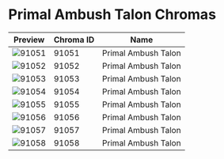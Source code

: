 # Primal Ambush Talon Chromas

| Preview | Chroma ID | Name |
|---------|-----------|------|
| ![91051](https://raw.communitydragon.org/latest/plugins/rcp-be-lol-game-data/global/default/v1/champion-chroma-images/91/91051.png) | 91051 | Primal Ambush Talon |
| ![91052](https://raw.communitydragon.org/latest/plugins/rcp-be-lol-game-data/global/default/v1/champion-chroma-images/91/91052.png) | 91052 | Primal Ambush Talon |
| ![91053](https://raw.communitydragon.org/latest/plugins/rcp-be-lol-game-data/global/default/v1/champion-chroma-images/91/91053.png) | 91053 | Primal Ambush Talon |
| ![91054](https://raw.communitydragon.org/latest/plugins/rcp-be-lol-game-data/global/default/v1/champion-chroma-images/91/91054.png) | 91054 | Primal Ambush Talon |
| ![91055](https://raw.communitydragon.org/latest/plugins/rcp-be-lol-game-data/global/default/v1/champion-chroma-images/91/91055.png) | 91055 | Primal Ambush Talon |
| ![91056](https://raw.communitydragon.org/latest/plugins/rcp-be-lol-game-data/global/default/v1/champion-chroma-images/91/91056.png) | 91056 | Primal Ambush Talon |
| ![91057](https://raw.communitydragon.org/latest/plugins/rcp-be-lol-game-data/global/default/v1/champion-chroma-images/91/91057.png) | 91057 | Primal Ambush Talon |
| ![91058](https://raw.communitydragon.org/latest/plugins/rcp-be-lol-game-data/global/default/v1/champion-chroma-images/91/91058.png) | 91058 | Primal Ambush Talon |